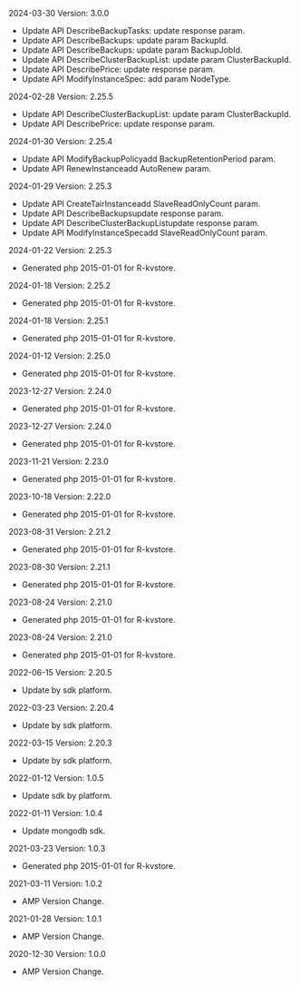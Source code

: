 2024-03-30 Version: 3.0.0
- Update API DescribeBackupTasks: update response param.
- Update API DescribeBackups: update param BackupId.
- Update API DescribeBackups: update param BackupJobId.
- Update API DescribeClusterBackupList: update param ClusterBackupId.
- Update API DescribePrice: update response param.
- Update API ModifyInstanceSpec: add param NodeType.


2024-02-28 Version: 2.25.5
- Update API DescribeClusterBackupList: update param ClusterBackupId.
- Update API DescribePrice: update response param.


2024-01-30 Version: 2.25.4
- Update API ModifyBackupPolicyadd BackupRetentionPeriod param.
- Update API RenewInstanceadd AutoRenew param.


2024-01-29 Version: 2.25.3
- Update API CreateTairInstanceadd SlaveReadOnlyCount param.
- Update API DescribeBackupsupdate response param.
- Update API DescribeClusterBackupListupdate response param.
- Update API ModifyInstanceSpecadd SlaveReadOnlyCount param.


2024-01-22 Version: 2.25.3
- Generated php 2015-01-01 for R-kvstore.

2024-01-18 Version: 2.25.2
- Generated php 2015-01-01 for R-kvstore.

2024-01-18 Version: 2.25.1
- Generated php 2015-01-01 for R-kvstore.

2024-01-12 Version: 2.25.0
- Generated php 2015-01-01 for R-kvstore.

2023-12-27 Version: 2.24.0
- Generated php 2015-01-01 for R-kvstore.

2023-12-27 Version: 2.24.0
- Generated php 2015-01-01 for R-kvstore.

2023-11-21 Version: 2.23.0
- Generated php 2015-01-01 for R-kvstore.

2023-10-18 Version: 2.22.0
- Generated php 2015-01-01 for R-kvstore.

2023-08-31 Version: 2.21.2
- Generated php 2015-01-01 for R-kvstore.

2023-08-30 Version: 2.21.1
- Generated php 2015-01-01 for R-kvstore.

2023-08-24 Version: 2.21.0
- Generated php 2015-01-01 for R-kvstore.

2023-08-24 Version: 2.21.0
- Generated php 2015-01-01 for R-kvstore.

2022-06-15 Version: 2.20.5
- Update by sdk platform.

2022-03-23 Version: 2.20.4
- Update by sdk platform.

2022-03-15 Version: 2.20.3
- Update by sdk platform.

2022-01-12 Version: 1.0.5
- Update sdk by platform.

2022-01-11 Version: 1.0.4
- Update mongodb sdk.

2021-03-23 Version: 1.0.3
- Generated php 2015-01-01 for R-kvstore.

2021-03-11 Version: 1.0.2
- AMP Version Change.

2021-01-28 Version: 1.0.1
- AMP Version Change.

2020-12-30 Version: 1.0.0
- AMP Version Change.

